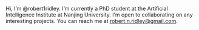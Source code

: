 Hi, I’m @robert1ridley. I’m currently a PhD student at the Artificial Intelligence Institute at Nanjing University. I’m open to collaborating on any interesting projects.
You can reach me at robert.n.ridley@gmail.com.

<!---
robert1ridley/robert1ridley is a ✨ special ✨ repository because its `README.md` (this file) appears on your GitHub profile.
You can click the Preview link to take a look at your changes.
--->
